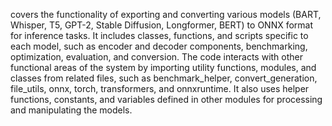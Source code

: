covers the functionality of exporting and converting various models (BART, Whisper, T5, GPT-2, Stable Diffusion, Longformer, BERT) to ONNX format for inference tasks. It includes classes, functions, and scripts specific to each model, such as encoder and decoder components, benchmarking, optimization, evaluation, and conversion. The code interacts with other functional areas of the system by importing utility functions, modules, and classes from related files, such as benchmark_helper, convert_generation, file_utils, onnx, torch, transformers, and onnxruntime. It also uses helper functions, constants, and variables defined in other modules for processing and manipulating the models.